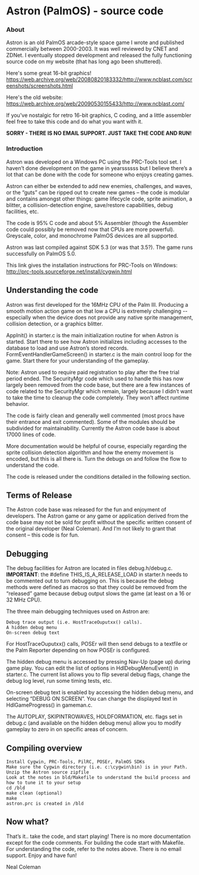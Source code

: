 # Astron (PalmOS) - source code

### About

Astron is an old PalmOS arcade-style space game I wrote and published commercially between 2000-2003.  It was
 well reviewed by CNET
 and
 ZDNet.  I eventually stopped development and released the fully functioning source code on my website (that has long
  ago been shuttered). 

Here's some great 16-bit graphics!
https://web.archive.org/web/20080820183332/http://www.ncblast.com/screenshots/screenshots.html

Here's the old website:
https://web.archive.org/web/20090530155433/http://www.ncblast.com/

If you've nostalgic for retro 16-bit graphics, C coding, and a little assembler feel free to take this code and do
 what you want with it. 
 
 **SORRY - THERE IS NO EMAIL SUPPORT. JUST TAKE THE CODE AND RUN!**
 
 

### Introduction

Astron was developed on a Windows PC using the PRC-Tools tool set.  I haven’t done development on the game in yearssssss
 but I believe there’s a lot that can be done with the code for someone who enjoys creating games. 

Astron can either be extended to add new enemies, challenges, and waves, or the “guts” can be ripped out to create new games – the code is modular and contains amongst other things: game lifecycle code, sprite animation, a blitter, a collision-detection engine, save/restore capabilities, debug facilities, etc. 

The code is 95% C code and about 5% Assembler (though the Assembler code could possibly be removed now that CPUs are more powerful).  Greyscale, color, and monochrome PalmOS devices are all supported.

Astron was last compiled against SDK 5.3 (or was that 3.5?).  The game runs successfully on PalmOS 5.0.  


This link gives the installation instructions for PRC-Tools on Windows:
http://prc-tools.sourceforge.net/install/cygwin.html


 

## Understanding the code

Astron was first developed for the 16MHz CPU of the Palm III.  Producing a smooth motion action game on that low a CPU is extremely challenging -- especially when the device does not provide any native sprite management, collision detection, or a graphics blitter.

AppInit() in starter.c is the main initialization routine for when Astron is started.  Start there to see how Astron initializes including accesses to the database to load and use Astron’s stored records.  FormEventHandlerGameScreen() in starter.c is the main control loop for the game.  Start there for your understanding of the gameplay. 

Note: Astron used to require paid registration to play after the free trial period ended.  The SecurityMgr code which used to handle this has now largely been removed from the code base, but there are a few instances of code related to the SecurityMgr which remain, largely because I didn’t want to take the time to cleanup the code completely.  They won’t affect runtime behavior.

The code is fairly clean and generally well commented (most procs have their entrance and exit commented).  Some of the modules should be subdivided for maintainability.  Currently the Astron code base is about 17000 lines of code.

More documentation would be helpful of course, especially regarding the sprite collision detection algorithm and how the enemy movement is encoded, but this is all there is.  Turn the debugs on and follow the flow to understand the code.

The code is released under the conditions detailed in the following section.


## Terms of Release

The Astron code base was released for the fun and enjoyment of developers.  The Astron game or any game or application derived from the code base may not be sold for profit without the specific written consent of the original developer (Neal Coleman).  And I’m not likely to grant that consent – this code is for fun.   

 

## Debugging

The debug facilities for Astron are located in files debug.h/debug.c. **IMPORTANT**: the #define THIS_IS_A_RELEASE_LOAD in starter.h needs to be commented out to turn debugging on.  This is because the debug methods were defined as macros so that they could be removed from the “released” game because debug output slows the game (at least on a 16 or 32 MHz CPU).  

 

The three main debugging techniques used on Astron are:

    Debug trace output (i.e. HostTraceOuputxx() calls). 
    A hidden debug menu
    On-screen debug text

 

For HostTraceOuputxx() calls, POSEr will then send debugs to a textfile or the Palm Reporter depending on how POSEr is configured.

The hidden debug menu is accessed by pressing Nav-Up (page up) during game play.  You can edit the list of options in HdlDebugMenuEvent() in starter.c.  The current list allows you to flip several debug flags, change the debug log level, run some timing tests, etc.

On-screen debug text is enabled by accessing the hidden debug menu, and selecting “DEBUG ON SCREEN”.  You can change the displayed text in HdlGameProgress() in gameman.c.


The AUTOPLAY, SKIPINTROWAVES, HOLDFORMATION, etc. flags set in debug.c (and available on the hidden debug menu) allow you to modify gameplay to zero in on specific areas of concern.

 

## Compiling overview

    Install Cygwin, PRC-Tools, PilRC, POSEr, PalmOS SDKs
    Make sure the Cygwin directory (i.e. c:\cygwin\bin) is in your Path.
    Unzip the Astron source zipfile
    Look at the notes in bld/Makefile to understand the build process and how to tune it to your setup
    cd /bld
    make clean (optional)
    make
    astron.prc is created in /bld

 

## Now what?

That’s it.. take the code, and start playing!  There is no more documentation except for the code comments.  For
 building the code start with Makefile.  For understanding the code, refer to the notes above.  There is no email
  support.  Enjoy and have fun!

 
Neal Coleman


